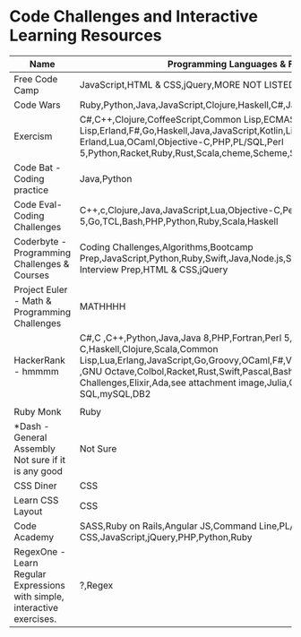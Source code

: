 # Code Challenges and Interactive Learning Resources

| Name                                                                     | Programming Languages & Frameworks                                                                                                                                                                                                                                                                                 | Link                                      |
|--------------------------------------------------------------------------|--------------------------------------------------------------------------------------------------------------------------------------------------------------------------------------------------------------------------------------------------------------------------------------------------------------------|-------------------------------------------|
| Free Code Camp                                                           | JavaScript,HTML & CSS,jQuery,MORE NOT LISTED                                                                                                                                                                                                                                                                       | [link](freecodecamp.com)                  |
| Code Wars                                                                | Ruby,Python,Java,JavaScript,Clojure,Haskell,C#,JavaScript,CoffeeScript                                                                                                                                                                                                                                             | [link](http://www.codewars.com/)          |
| Exercism                                                                 | C#,C++,Clojure,CoffeeScript,Common Lisp,ECMAScript,Elixir,Elm,Emacs Lisp,Erland,F#,Go,Haskell,Java,JavaScript,Kotlin,Lisp Flavoured Erland,Lua,OCaml,Objective-C,PHP,PL/SQL,Perl 5,Python,Racket,Ruby,Rust,Scala,cheme,Scheme,Swift                                                                                | [link](http://exercism.io/)               |
| Code Bat - Coding practice                                               | Java,Python                                                                                                                                                                                                                                                                                                        | [link](http://codingbat.com/java)         |
| Code Eval- Coding Challenges                                             | C++,c,Clojure,Java,JavaScript,Lua,Objective-C,Perl 5,Go,TCL,Bash,PHP,Python,Ruby,Scala,Haskell                                                                                                                                                                                                                     | [link](https://www.codeeval.com/)         |
| Coderbyte - Programming Challenges & Courses                             | Coding Challenges,Algorithms,Bootcamp Prep,JavaScript,Python,Ruby,Swift,Java,Node.js,SQL,React,Angular JS,Job Interview Prep,HTML & CSS,jQuery                                                                                                                                                                     | [link](https://coderbyte.com/)            |
| Project Euler - Math & Programming Challenges                            | MATHHHH                                                                                                                                                                                                                                                                                                            | [link](https://projecteuler.net/archives) |
| HackerRank  - hmmmm                                                      | C#,C ,C++,Python,Java,Java 8,PHP,Fortran,Perl 5,Ruby,Objective-C,Haskell,Clojure,Scala,Common Lisp,Lua,Erlang,JavaScript,Go,Groovy,OCaml,F#,VB.NET,LOLCODE,Smalltalk,TCL,R ,GNU Octave,Colbol,Racket,Rust,Swift,Pascal,Bash,Coding Challenges,Elixir,Ada,see attachment image,Julia,Oracle,Microsoft SQL,mySQL,DB2 | [link](https://www.hackerrank.com/)       |
|                                                                          |                                                                                                                                                                                                                                                                                                                    |                                           |
| Ruby Monk                                                                | Ruby                                                                                                                                                                                                                                                                                                               | [link](https://rubymonk.com/)             |
|*Dash - General Assembly Not sure if it is any good                   | Not Sure                                                                                                                                                                                                                                                                                                           | [link](https://dash.generalassemb.ly/)    |
| CSS Diner                                                                | CSS                                                                                                                                                                                                                                                                                                                | [link](http://flukeout.github.io/)        |
| Learn CSS Layout                                                         | CSS                                                                                                                                                                                                                                                                                                                | [link](http://learnlayout.com/)           |
| Code Academy                                                             | SASS,Ruby on Rails,Angular JS,Command Line,PL/SQL,Java,Git,HTML & CSS,JavaScript,jQuery,PHP,Python,Ruby                                                                                                                                                                                                            | [link](https://www.codecademy.com/learn)  |
| RegexOne - Learn Regular Expressions with simple, interactive exercises. | ?,Regex                                                                                                                                                                                                                                                                                                            | [link](http://regexone.com/)              |
